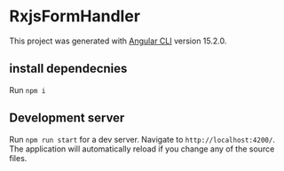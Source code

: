 # RxjsFormHandler

This project was generated with [Angular CLI](https://github.com/angular/angular-cli) version 15.2.0.

## install dependecnies

Run `npm i`

## Development server

Run `npm run start` for a dev server. Navigate to `http://localhost:4200/`. The application will automatically reload if you change any of the source files.
